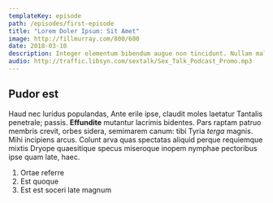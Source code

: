 ```yaml
---
templateKey: episode
path: /episodes/first-episode
title: "Lorem Doler Ipsum: Sit Amet"
image: http://fillmurray.com/800/600
date: 2018-03-10
description: Integer elementum bibendum augue non tincidunt. Nullam malesuada tellus in ipsum fermentum vehicula. Quisque et augue orci.
audio: http://traffic.libsyn.com/sextalk/Sex_Talk_Podcast_Promo.mp3
---
```

  ## Pudor est

  Haud nec luridus populandas, Ante erile ipse, claudit moles laetatur Tantalis
  penetrale; passis. **Effundite** mutantur lacrimis bidentes. Pars raptam patruo
  membris crevit, orbes sidera, semimarem canum: tibi Tyria *terga* magnis. Mihi
  incipiens arcus. Colunt arva quas spectatas aliquid perque requiemque mixtis
  Dryope quaesitique specus miseroque inopem nymphae pectoribus ipse quam late,
  haec.

  1. Ortae referre
  2. Est quoque
  3. Est est soceri late magnum